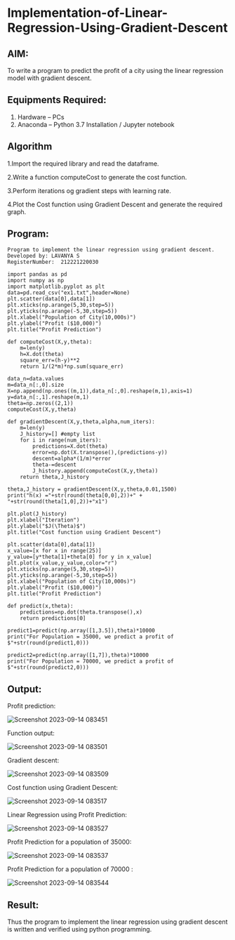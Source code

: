 # Implementation-of-Linear-Regression-Using-Gradient-Descent

## AIM:
To write a program to predict the profit of a city using the linear regression model with gradient descent.

## Equipments Required:
1. Hardware – PCs
2. Anaconda – Python 3.7 Installation / Jupyter notebook

## Algorithm
1.Import the required library and read the dataframe.

2.Write a function computeCost to generate the cost function.

3.Perform iterations og gradient steps with learning rate.

4.Plot the Cost function using Gradient Descent and generate the required graph.

## Program:
```
Program to implement the linear regression using gradient descent.
Developed by: LAVANYA S
RegisterNumber:  212221220030

import pandas as pd
import numpy as np
import matplotlib.pyplot as plt
data=pd.read_csv("ex1.txt",header=None)
plt.scatter(data[0],data[1])
plt.xticks(np.arange(5,30,step=5))
plt.yticks(np.arange(-5,30,step=5))
plt.xlabel("Population of City(10,000s)")
plt.ylabel("Profit ($10,000)")
plt.title("Profit Prediction")

def computeCost(X,y,theta):
    m=len(y) 
    h=X.dot(theta) 
    square_err=(h-y)**2
    return 1/(2*m)*np.sum(square_err) 

data_n=data.values
m=data_n[:,0].size
X=np.append(np.ones((m,1)),data_n[:,0].reshape(m,1),axis=1)
y=data_n[:,1].reshape(m,1)
theta=np.zeros((2,1))
computeCost(X,y,theta) 

def gradientDescent(X,y,theta,alpha,num_iters):
    m=len(y)
    J_history=[] #empty list
    for i in range(num_iters):
        predictions=X.dot(theta)
        error=np.dot(X.transpose(),(predictions-y))
        descent=alpha*(1/m)*error
        theta-=descent
        J_history.append(computeCost(X,y,theta))
    return theta,J_history

theta,J_history = gradientDescent(X,y,theta,0.01,1500)
print("h(x) ="+str(round(theta[0,0],2))+" + "+str(round(theta[1,0],2))+"x1")

plt.plot(J_history)
plt.xlabel("Iteration")
plt.ylabel("$J(\Theta)$")
plt.title("Cost function using Gradient Descent")

plt.scatter(data[0],data[1])
x_value=[x for x in range(25)]
y_value=[y*theta[1]+theta[0] for y in x_value]
plt.plot(x_value,y_value,color="r")
plt.xticks(np.arange(5,30,step=5))
plt.yticks(np.arange(-5,30,step=5))
plt.xlabel("Population of City(10,000s)")
plt.ylabel("Profit ($10,000)")
plt.title("Profit Prediction")

def predict(x,theta):
    predictions=np.dot(theta.transpose(),x)
    return predictions[0]

predict1=predict(np.array([1,3.5]),theta)*10000
print("For Population = 35000, we predict a profit of $"+str(round(predict1,0)))

predict2=predict(np.array([1,7]),theta)*10000
print("For Population = 70000, we predict a profit of $"+str(round(predict2,0)))
```

## Output:
Profit prediction:

![Screenshot 2023-09-14 083451](https://github.com/SriramS22/Implementation-of-Linear-Regression-Using-Gradient-Descent/assets/119094390/ee8f17a5-0da1-4cac-a04e-7cc713fa5bc0)

Function output:

![Screenshot 2023-09-14 083501](https://github.com/SriramS22/Implementation-of-Linear-Regression-Using-Gradient-Descent/assets/119094390/e782a2c3-7adf-48fc-b15d-8a5a27773e82)

Gradient descent:

![Screenshot 2023-09-14 083509](https://github.com/SriramS22/Implementation-of-Linear-Regression-Using-Gradient-Descent/assets/119094390/5abb3f34-b344-49d2-aa64-fcebca3f3acc)

Cost function using Gradient Descent:

![Screenshot 2023-09-14 083517](https://github.com/SriramS22/Implementation-of-Linear-Regression-Using-Gradient-Descent/assets/119094390/213be6b8-a5d8-433f-bcd0-75f73edbff98)

Linear Regression using Profit Prediction:

![Screenshot 2023-09-14 083527](https://github.com/SriramS22/Implementation-of-Linear-Regression-Using-Gradient-Descent/assets/119094390/d41d1d08-52d9-4a93-88cf-11ca7fdb544b)

Profit Prediction for a population of 35000:

![Screenshot 2023-09-14 083537](https://github.com/SriramS22/Implementation-of-Linear-Regression-Using-Gradient-Descent/assets/119094390/43f982a1-bbcc-4910-9ef0-794ff2421d33)

Profit Prediction for a population of 70000 :

![Screenshot 2023-09-14 083544](https://github.com/SriramS22/Implementation-of-Linear-Regression-Using-Gradient-Descent/assets/119094390/f1cf50b4-0a6e-4d34-bb8f-683c9b6923ab)

## Result:
Thus the program to implement the linear regression using gradient descent is written and verified using python programming.
